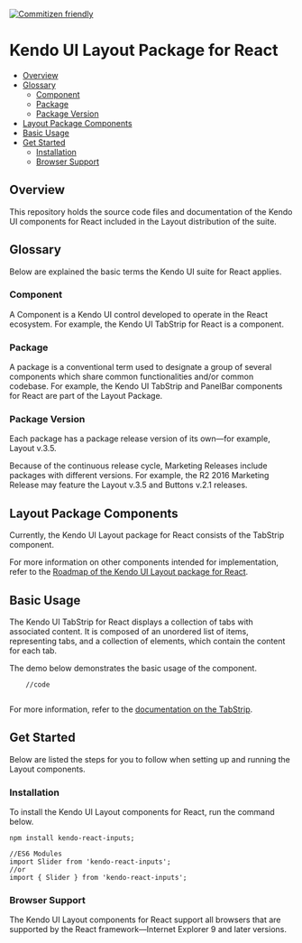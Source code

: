 [![Commitizen friendly](https://img.shields.io/badge/commitizen-friendly-brightgreen.svg)](http://commitizen.github.io/cz-cli/)

# Kendo UI Layout Package for React

* [Overview](https://github.com/telerik/kendo-react-inputs#overview)
* [Glossary](https://github.com/telerik/kendo-react-inputs#glossary)
  * [Component](https://github.com/telerik/kendo-react-inputs#component)
  * [Package](https://github.com/telerik/kendo-react-inputs#package)
  * [Package Version](https://github.com/telerik/kendo-react-inputs#package-version)
* [Layout Package Components](https://github.com/telerik/kendo-react-inputs#inputs-package-components)
* [Basic Usage](https://github.com/telerik/kendo-react-inputs#basic-usage)
* [Get Started](https://github.com/telerik/kendo-react-inputs#get-started)
  * [Installation](https://github.com/telerik/kendo-react-inputs#installation)
  * [Browser Support](https://github.com/telerik/kendo-react-inputs#browser-support)

## Overview

This repository holds the source code files and documentation of the Kendo UI components for React included in the Layout distribution of the suite.

## Glossary

Below are explained the basic terms the Kendo UI suite for React applies.

### Component

A Component is a Kendo UI control developed to operate in the React ecosystem. For example, the Kendo UI TabStrip for React is a component.

### Package

A package is a conventional term used to designate a group of several components which share common functionalities and/or common codebase. For example, the Kendo UI TabStrip and PanelBar components for React are part of the Layout Package.

### Package Version

Each package has a package release version of its own&mdash;for example, Layout v.3.5.

Because of the continuous release cycle, Marketing Releases include packages with different versions. For example, the R2 2016 Marketing Release may feature the Layout v.3.5 and Buttons v.2.1 releases.

## Layout Package Components

Currently, the Kendo UI Layout package for React consists of the TabStrip component.

For more information on other components intended for implementation, refer to the [Roadmap of the Kendo UI Layout package for React](https://github.com/telerik/kendo-react-inputs/blob/master/docs/roadmap.md).

## Basic Usage

The Kendo UI TabStrip for React displays a collection of tabs with associated content. It is composed of an unordered list of items, representing tabs, and a collection of elements, which contain the content for each tab.

The demo below demonstrates the basic usage of the component.

```html-preview
    //code
```
```jsx

```

For more information, refer to the [documentation on the TabStrip](...).

## Get Started

Below are listed the steps for you to follow when setting up and running the Layout components.

### Installation

To install the Kendo UI Layout components for React, run the command below.

    npm install kendo-react-inputs;

    //ES6 Modules
    import Slider from 'kendo-react-inputs';
    //or
    import { Slider } from 'kendo-react-inputs';

### Browser Support

The Kendo UI Layout components for React support all browsers that are supported by the React framework&mdash;Internet Explorer 9 and later versions.
